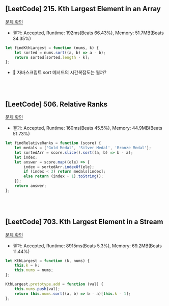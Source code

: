 ## [LeetCode] 215. Kth Largest Element in an Array

[문제 확인](https://leetcode.com/problems/kth-largest-element-in-an-array/description/)

-   결과: Accepted, Runtime: 192ms(Beats 66.43%), Memory: 51.7MB(Beats 34.35%)

```js
let findKthLargest = function (nums, k) {
    let sorted = nums.sort((a, b) => a - b);
    return sorted[sorted.length - k];
};
```

-   🤔 자바스크립트 sort 메서드의 시간복잡도는 뭘까?

</br>
</br>

## [LeetCode] 506. Relative Ranks

[문제 확인](https://leetcode.com/problems/relative-ranks/description/)

-   결과: Accepted, Runtime: 160ms(Beats 45.5%), Memory: 44.9MB(Beats 51.73%)

```js
let findRelativeRanks = function (score) {
    let medals = ['Gold Medal', 'Silver Medal', 'Bronze Medal'];
    let sortedArr = score.slice().sort((a, b) => b - a);
    let index;
    let answer = score.map((ele) => {
        index = sortedArr.indexOf(ele);
        if (index < 3) return medals[index];
        else return (index + 1).toString();
    });
    return answer;
};
```

<br>
<br>

## [LeetCode] 703. Kth Largest Element in a Stream

[문제 확인](https://leetcode.com/problems/kth-largest-element-in-a-stream/description/)

-   결과: Accepted, Runtime: 8915ms(Beats 5.3%), Memory: 69.2MB(Beats 11.44%)

```js
let KthLargest = function (k, nums) {
    this.k = k;
    this.nums = nums;
};

KthLargest.prototype.add = function (val) {
    this.nums.push(val);
    return this.nums.sort((a, b) => b - a)[this.k - 1];
};
```
